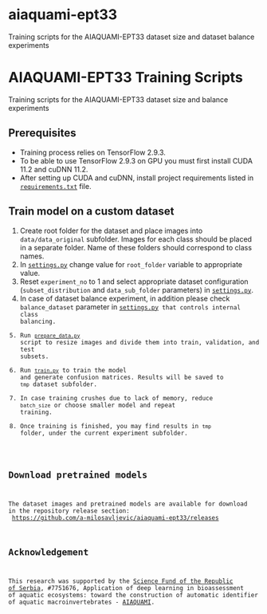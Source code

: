 # aiaquami-ept33
Training scripts for the AIAQUAMI-EPT33 dataset size and dataset balance experiments

# AIAQUAMI-EPT33 Training Scripts
Training scripts for the AIAQUAMI-EPT33 dataset size and balance experiments

## Prerequisites
- Training process relies on TensorFlow 2.9.3. 
- To be able to use TensorFlow 2.9.3 on GPU you must first install CUDA 11.2 and cuDNN 11.2.
- After setting up CUDA and cuDNN, install project requirements listed in <code>[requirements.txt](requirements.txt)</code> file.

## Train model on a custom dataset
1) Create root folder for the dataset and place images into <code>data/data_original</code> subfolder. 
Images for each class should be placed in a separate folder. Name of these folders should correspond to class names.
2) In <code>[settings.py](settings.py)</code> change value for <code>root_folder</code> variable to appropriate value.
3) Reset <code>experiment_no</code> to 1 and select appropriate dataset configuration (<code>subset_distribution</code> and <code>data_sub_folder</code> parameters) in <code>[settings.py](settings.py)</code>.
4) In case of dataset balance experiment, in addition please check <code>balance_dataset</code> parameter in <code>[settings.py](settings.py) that controls internal class balancing.
5) Run <code>[prepare_data.py](prepare_data.py)</code> script to resize images and divide them into train, validation, and test subsets.
6) Run <code>[train.py](train.py)</code> to train the model and generate confusion matrices. 
Results will be saved to <code>tmp</code> dataset subfolder. 
7) In case training crushes due to lack of memory, reduce <code>batch_size</code> or choose smaller model and repeat training.
8) Once training is finished, you may find results in <code>tmp</code> folder, under the current experiment subfolder. 

## Download pretrained models
The dataset images and pretrained models are available for download in the repository release section:<br/>
https://github.com/a-milosavljevic/aiaquami-ept33/releases

## Acknowledgement
This research was supported by the [Science Fund of the Republic of Serbia](http://fondzanauku.gov.rs/?lang=en), #7751676, Application of deep learning in bioassessment of aquatic ecosystems: toward the construction of automatic identifier of aquatic macroinvertebrates - [AIAQUAMI](https://twitter.com/AIAQUAMI).
